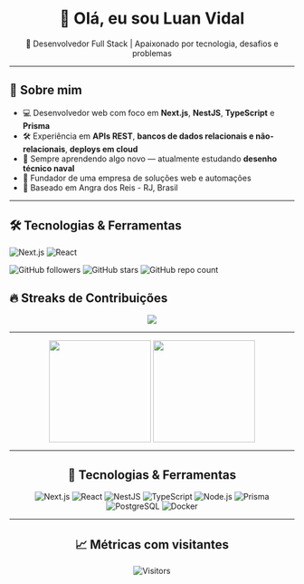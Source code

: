 <h1 align="center">👋 Olá, eu sou Luan Vidal</h1>
<p align="center">🚀 Desenvolvedor Full Stack | Apaixonado por tecnologia, desafios e problemas</p>

---

## 🧠 Sobre mim

- 💻 Desenvolvedor web com foco em **Next.js**, **NestJS**, **TypeScript** e **Prisma**
- 🛠️ Experiência em **APIs REST**, **bancos de dados relacionais e não-relacionais**, **deploys em cloud**
- 🧠 Sempre aprendendo algo novo — atualmente estudando **desenho técnico naval**
- 💼 Fundador de uma empresa de soluções web e automações
- 📍 Baseado em Angra dos Reis - RJ, Brasil

---

## 🛠️ Tecnologias & Ferramentas

![Next.js](https://img.shields.io/badge/-Next.js-black?style=flat-square&logo=next.js)
![React](https://img.shields.io/badge/-React-61)

![GitHub followers](https://img.shields.io/github/followers/luanvidal?style=flat-square)
![GitHub stars](https://img.shields.io/github/stars/luanvidal?style=flat-square)
![GitHub repo count](https://img.shields.io/github/repos/luanvidal?style=flat-square)

## 🔥 Streaks de Contribuições

<p align="center">
  <img src="https://streak-stats.demolab.com?user=Vidall&theme=github-dark&hide_border=true" />
</p>

---

<div display="flex" align="center">
  <img height=180 align="center" src="https://github-readme-stats.vercel.app/api?username=Vidall" />
  <img height=180 align="center" src="https://github-readme-stats.vercel.app/api/top-langs?username=Vidall&layout=compact&langs_count=8&card_width=320" />
<?div>


---

## 🧠 Tecnologias & Ferramentas

![Next.js](https://img.shields.io/badge/-Next.js-black?style=flat-square&logo=next.js)
![React](https://img.shields.io/badge/-React-61DAFB?style=flat-square&logo=react&logoColor=white)
![NestJS](https://img.shields.io/badge/-NestJS-E0234E?style=flat-square&logo=nestjs)
![TypeScript](https://img.shields.io/badge/-TypeScript-007ACC?style=flat-square&logo=typescript)
![Node.js](https://img.shields.io/badge/-Node.js-339933?style=flat-square&logo=node.js)
![Prisma](https://img.shields.io/badge/-Prisma-2D3748?style=flat-square&logo=prisma)
![PostgreSQL](https://img.shields.io/badge/-PostgreSQL-4169E1?style=flat-square&logo=postgresql)
![Docker](https://img.shields.io/badge/-Docker-2496ED?style=flat-square&logo=docker)

---

## 📈 Métricas com visitantes

![Visitors](https://komarev.com/ghpvc/?username=Vidall&color=blue&style=flat-square)



